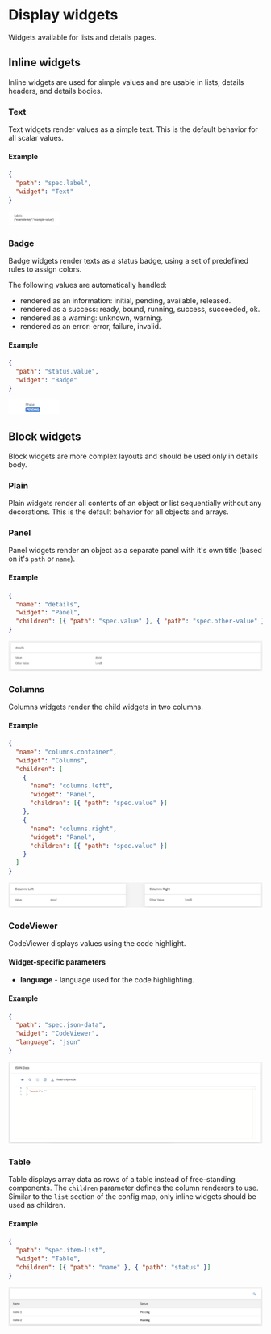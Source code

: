 # Display widgets

Widgets available for lists and details pages.

## Inline widgets

Inline widgets are used for simple values and are usable in lists, details headers, and details bodies.

### Text

Text widgets render values as a simple text. This is the default behavior for all scalar values.

#### Example

```json
{
  "path": "spec.label",
  "widget": "Text"
}
```

<p>
<img src="./assets/Text.png" style="max-width:20%;">
</p>

### Badge

Badge widgets render texts as a status badge, using a set of predefined rules to assign colors.

The following values are automatically handled:

- rendered as an information: initial, pending, available, released.
- rendered as a success: ready, bound, running, success, succeeded, ok.
- rendered as a warning: unknown, warning.
- rendered as an error: error, failure, invalid.

#### Example

```json
{
  "path": "status.value",
  "widget": "Badge"
}
```

<p>
<img src="./assets/Badge.png" style="max-width:20%;">
</p>

## Block widgets

Block widgets are more complex layouts and should be used only in details body.

### Plain

Plain widgets render all contents of an object or list sequentially without any decorations. This is the default behavior for all objects and arrays.

### Panel

Panel widgets render an object as a separate panel with it's own title (based on it's `path` or `name`).

#### Example

```json
{
  "name": "details",
  "widget": "Panel",
  "children": [{ "path": "spec.value" }, { "path": "spec.other-value" }]
}
```

<p>
<img src="./assets/Panel.png" style="max-width:100%;">
</p>

### Columns

Columns widgets render the child widgets in two columns.

#### Example

```json
{
  "name": "columns.container",
  "widget": "Columns",
  "children": [
    {
      "name": "columns.left",
      "widget": "Panel",
      "children": [{ "path": "spec.value" }]
    },
    {
      "name": "columns.right",
      "widget": "Panel",
      "children": [{ "path": "spec.value" }]
    }
  ]
}
```

<p>
<img src="./assets/Columns.png" style="max-width:100%;">
</p>

### CodeViewer

CodeViewer displays values using the code highlight.

#### Widget-specific parameters

- **language** - language used for the code highlighting.

#### Example

```json
{
  "path": "spec.json-data",
  "widget": "CodeViewer",
  "language": "json"
}
```

<p>
<img src="./assets/CodeViewer.png" style="max-width:100%;">
</p>

### Table

Table displays array data as rows of a table instead of free-standing components. The `children` parameter defines the column renderers to use. Similar to the `list` section of the config map, only inline widgets should be used as children.

#### Example

```json
{
  "path": "spec.item-list",
  "widget": "Table",
  "children": [{ "path": "name" }, { "path": "status" }]
}
```

<p>
<img src="./assets/Table.png" style="max-width:100%;">
</p>
